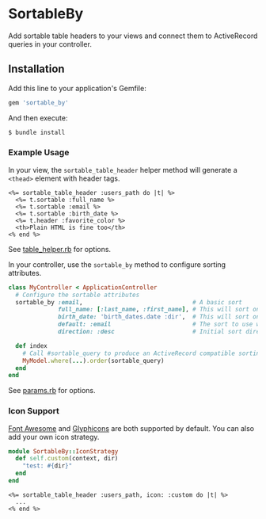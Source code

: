 # SortableBy

Add sortable table headers to your views and connect them to ActiveRecord queries in your controller.

## Installation

Add this line to your application's Gemfile:

```ruby
gem 'sortable_by'
```

And then execute:
```bash
$ bundle install
```

### Example Usage

In your view, the `sortable_table_header` helper method will generate a `<thead>` element with header tags.

```erb
<%= sortable_table_header :users_path do |t| %>
  <%= t.sortable :full_name %>
  <%= t.sortable :email %>
  <%= t.sortable :birth_date %>
  <%= t.header :favorite_color %>
  <th>Plain HTML is fine too</th>
<% end %>
```

See [table_helper.rb](./app/helpers/sortable_by/table_helper.rb) for options.

In your controller, use the `sortable_by` method to configure sorting attributes.

```ruby
class MyController < ApplicationController
  # Configure the sortable attributes
  sortable_by :email,                               # A basic sort
              full_name: [:last_name, :first_name], # This will sort on two columns
              birth_date: 'birth_dates.date :dir',  # This will sort on a joined table
              default: :email                       # The sort to use when none is passed
              direction: :desc                      # Initial sort direction (defaults to :asc)

  def index
    # Call #sortable_query to produce an ActiveRecord compatible sorting hash
    MyModel.where(...).order(sortable_query)
  end
end
```

See [params.rb](./app/controllers/concerns/sortable_by/params.rb) for options.

### Icon Support

[Font Awesome](http://fontawesome.io) and [Glyphicons](http://getbootstrap.com/components/#glyphicons) are both supported by default. You can also add your own icon strategy.

```ruby
module SortableBy::IconStrategy
  def self.custom(context, dir)
    "test: #{dir}"
  end
end
```

```erb
<%= sortable_table_header :users_path, icon: :custom do |t| %>
  ...
<% end %>
```
